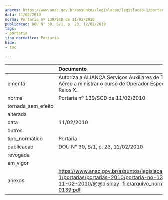 ```yaml
---
anexos: https://www.anac.gov.br/assuntos/legislacao/legislacao-1/portarias/portarias-2010/portaria-no-139-scd-de-11-02-2010/@@display-file/arquivo_norma/PA2010-0139.pdf
data: 11/02/2010
norma: Portaria nº 139/SCD de 11/02/2010
publicacao: DOU N° 30, S/1, p. 23, 12/02/2010
tags:
- portaria
tipo_normatico: Portaria
hide: 
- toc 
 
---
```


|                    | Documento                                                                                                                                                        |
|:-------------------|:-----------------------------------------------------------------------------------------------------------------------------------------------------------------|
| ementa             | Autoriza a ALIANÇA Serviços Auxiliares de Transporte Aéreo a ministrar o curso de Operador Especializado em Raios X.                                             |
| norma              | Portaria nº 139/SCD de 11/02/2010                                                                                                                                |
| tornada_sem_efeito |                                                                                                                                                                  |
| alterada           |                                                                                                                                                                  |
| data               | 11/02/2010                                                                                                                                                       |
| outros             |                                                                                                                                                                  |
| tipo_normatico     | Portaria                                                                                                                                                         |
| publicacao         | DOU N° 30, S/1, p. 23, 12/02/2010                                                                                                                                |
| revogada           |                                                                                                                                                                  |
| em_vigor           |                                                                                                                                                                  |
| anexos             | https://www.anac.gov.br/assuntos/legislacao/legislacao-1/portarias/portarias-2010/portaria-no-139-scd-de-11-02-2010/@@display-file/arquivo_norma/PA2010-0139.pdf |
